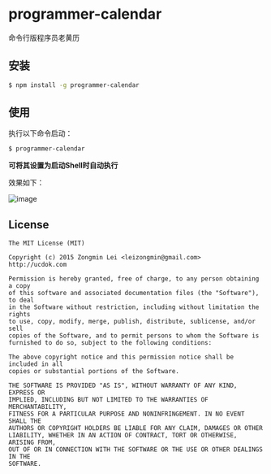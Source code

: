 # programmer-calendar
命令行版程序员老黄历

## 安装

```bash
$ npm install -g programmer-calendar
```

## 使用

执行以下命令启动：

```bash
$ programmer-calendar
```

**可将其设置为启动Shell时自动执行**

效果如下：

![image](https://cloud.githubusercontent.com/assets/841625/11803313/aafbc336-a334-11e5-9e4f-2e2380a371c7.png)

## License

```
The MIT License (MIT)

Copyright (c) 2015 Zongmin Lei <leizongmin@gmail.com>
http://ucdok.com

Permission is hereby granted, free of charge, to any person obtaining a copy
of this software and associated documentation files (the "Software"), to deal
in the Software without restriction, including without limitation the rights
to use, copy, modify, merge, publish, distribute, sublicense, and/or sell
copies of the Software, and to permit persons to whom the Software is
furnished to do so, subject to the following conditions:

The above copyright notice and this permission notice shall be included in all
copies or substantial portions of the Software.

THE SOFTWARE IS PROVIDED "AS IS", WITHOUT WARRANTY OF ANY KIND, EXPRESS OR
IMPLIED, INCLUDING BUT NOT LIMITED TO THE WARRANTIES OF MERCHANTABILITY,
FITNESS FOR A PARTICULAR PURPOSE AND NONINFRINGEMENT. IN NO EVENT SHALL THE
AUTHORS OR COPYRIGHT HOLDERS BE LIABLE FOR ANY CLAIM, DAMAGES OR OTHER
LIABILITY, WHETHER IN AN ACTION OF CONTRACT, TORT OR OTHERWISE, ARISING FROM,
OUT OF OR IN CONNECTION WITH THE SOFTWARE OR THE USE OR OTHER DEALINGS IN THE
SOFTWARE.
```
